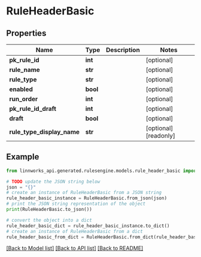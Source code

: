 # RuleHeaderBasic


## Properties

Name | Type | Description | Notes
------------ | ------------- | ------------- | -------------
**pk_rule_id** | **int** |  | [optional] 
**rule_name** | **str** |  | [optional] 
**rule_type** | **str** |  | [optional] 
**enabled** | **bool** |  | [optional] 
**run_order** | **int** |  | [optional] 
**pk_rule_id_draft** | **int** |  | [optional] 
**draft** | **bool** |  | [optional] 
**rule_type_display_name** | **str** |  | [optional] [readonly] 

## Example

```python
from linnworks_api.generated.rulesengine.models.rule_header_basic import RuleHeaderBasic

# TODO update the JSON string below
json = "{}"
# create an instance of RuleHeaderBasic from a JSON string
rule_header_basic_instance = RuleHeaderBasic.from_json(json)
# print the JSON string representation of the object
print(RuleHeaderBasic.to_json())

# convert the object into a dict
rule_header_basic_dict = rule_header_basic_instance.to_dict()
# create an instance of RuleHeaderBasic from a dict
rule_header_basic_from_dict = RuleHeaderBasic.from_dict(rule_header_basic_dict)
```
[[Back to Model list]](../README.md#documentation-for-models) [[Back to API list]](../README.md#documentation-for-api-endpoints) [[Back to README]](../README.md)


